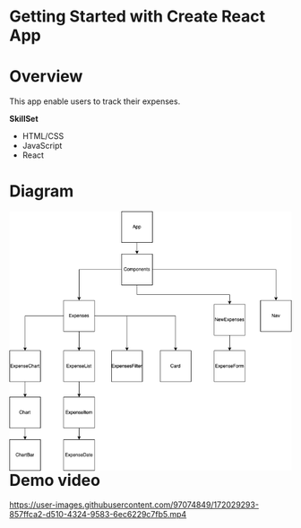 # Getting Started with Create React App

# Overview
This app enable users to track their expenses. 

<b>SkillSet</b>
- HTML/CSS
- JavaScript
- React

# Diagram
<img src="ExpenseTracker.drawio.png"
     alt="Markdown Monster icon"
     style="float: left; margin-right: 10px;" />
# Demo video

https://user-images.githubusercontent.com/97074849/172029293-857ffca2-d510-4324-9583-6ec6229c7fb5.mp4


